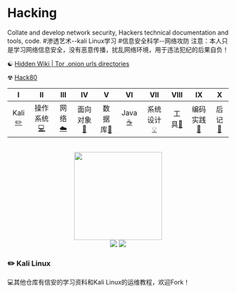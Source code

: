 # Hacking
Collate and develop network security, Hackers technical documentation and tools, code.
#渗透艺术--kali Linux学习
#信息安全科学--网络攻防
注意：本人只是学习网络信息安全，没有恶意传播，扰乱网络环境，用于违法犯纪的后果自负！

&#9775;
[Hidden Wiki | Tor .onion urls directories](http://www.thehiddenwiki.org/)

&#9762;
[Hack80](http://www.hack80.com/)



| Ⅰ | Ⅱ | Ⅲ | Ⅳ | Ⅴ | Ⅵ | Ⅶ | Ⅷ | Ⅸ | Ⅹ |
| :--------: | :---------: | :---------: | :---------: | :---------: | :---------:| :---------: | :-------: | :-------:| :------:|
| Kali [:pencil2:](#pencil2-算法) | 操作系统[:computer:](#computer-操作系统)|网络[:cloud:](#cloud-网络) | 面向对象[:couple:](#couple-面向对象) |数据库[:floppy_disk:](#floppy_disk-数据库)| Java [:coffee:](#coffee-java)| 系统设计[:bulb:](#bulb-系统设计)| 工具[:hammer:](#hammer-工具)| 编码实践[:speak_no_evil:](#speak_no_evil-编码实践)| 后记[:memo:](#memo-后记) |

<br>
<div align="center">
    <img src="![pp](https://i.imgur.com/bZw1kV4.gif)" width="200px">
    <br>
    <a href="other/Group.md"> <img src="https://img.shields.io/badge/>-group-4ab8a1.svg"></a> <a href="https://legacy.gitbook.com/book/cyc2018/interview-notebook/details"> <img src="https://img.shields.io/badge/_-gitbook-4ab8a1.svg"></a> 
</div>


### :pencil2: Kali Linux







:computer:其他仓库有信安的学习资料和Kali Linux的运维教程，欢迎Fork！
